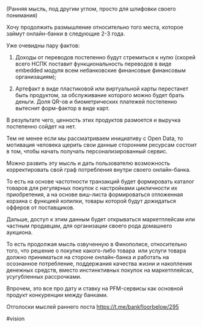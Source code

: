 
(Ранняя мысль, под другим углом, просто для шлифовки своего понимания)

Хочу продолжить размышление относительно того места, которое займут онлайн-банки в следующие 2-3 года.

Уже очевидны пару фактов: 
1. Доходы от переводов постепенно будут стремиться к нулю (скорей всего НСПК поставит функциональность переводов в виде embedded модуля всем небанковские финансовые финансовым организациям);

2. Артефакт в виде пластиковой или виртуальной карты перестанет быть продуктом, за обслуживание которого можно будет брать деньги. Доля QR-ов и биометрических платежей постепенно вытеснит форм-фактор в виде карт.

В результате чего, ценность этих продуктов размоется и выручка постепенно сойдет на нет.

Тем не менее если мы рассматриваем инициативу с Open Data, то мотивация человека щерить свои данные сторонним ресурсам состоит в том, чтобы начать получать персонализированный сервис.

Можно развить эту мысль и дать пользователю возможность корректировать свой граф потребления внутри своего онлайн-банка.

То есть на основе частотности транзакций будет формировать каталог товаров для регулярных покупок с настройками цикличности их приобретения, а на основе виш-листа формироваться отложенная корзина с функцией копилки, товары которой будут дожидаться офферов от поставщиков.

Дальше, доступ к этим данным будет открываться маркетплейсам или частным продавцам, для организации своего рода домашнего аукциона.

То есть продолжая мысль озвученную в Финополисе, относительно того, что решение о покупке какого-либо товара  или услуги товара должно приниматься на стороне онлайн-банка и работать на осознанное потребление, поддержания качества жизни и накопления денежных средств, вместо инстинктивных покупок на маркетплейсах, усугубленных рассрочками.

Впрочем, это все про дату и ставку на PFM-сервисы как основной продукт конкуренции между банками.

Отголоски мыслей раннего поста https://t.me/bankfloorbelow/295

#vision 